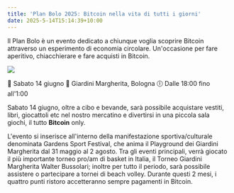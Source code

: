 ```yaml
---
title: 'Plan Bolo 2025: Bitcoin nella vita di tutti i giorni'
date: 2025-5-14T15:14:39+10:00
---
```


Il Plan Bolo è un evento dedicato a chiunque voglia scoprire Bitcoin attraverso un esperimento di economia circolare. Un'occasione per fare aperitivo, chiacchierare e fare acquisti in Bitcoin.

![](https://i.imgur.com/GGdw55o.jpeg)

📅 Sabato 14 giugno
📍 Giardini Margherita, Bologna
🕕 Dalle 18:00 fino all'1:00

Sabato 14 giugno, oltre a cibo e bevande, sarà possibile acquistare vestiti, libri, giocattoli etc nel nostro mercatino e divertirsi in una piccola sala giochi, il tutto **Bitcoin** only.

L'evento si inserisce all'interno della manifestazione sportiva/culturale denominata Gardens Sport Festival, che anima il Playground dei Giardini Margherita dal 31 maggio al 2 agosto. Tra gli eventi principali, verrà giocato il più importante torneo pro/am di basket in Italia, il Torneo Giardini Margherita Walter Bussolari; inoltre per tutto il periodo, sarà possibile assistere o partecipare a tornei di beach volley. Durante questi 2 mesi, i quattro punti ristoro accetteranno sempre pagamenti in Bitcoin. 
